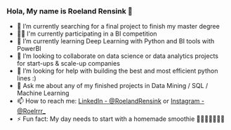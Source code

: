 ### Hola, My name is Roeland Rensink 👋



- 🔭 I’m currently searching for a final project to finish my master degree
- 👷🏻  I'm currently participating in a BI competition 
- 🌱 I’m currently learning Deep Learning with Python and BI tools with PowerBI
- 👯 I’m looking to collaborate on data science or data analytics projects for start-ups & scale-up companies
- 🤔 I’m looking for help with building the best and most efficient python lines :)
- 💬 Ask me about any of my finished projects in Data Mining / SQL / Machine Learning 
- 📫 How to reach me: [LinkedIn - @RoelandRensink](https://www.linkedin.com/in/roeland-rensink-44a63914a/) or [Instagram - @Roelrrr_](https://www.instagram.com/roelrrr_/)
- ⚡ Fun fact: My day needs to start with a homemade smoothie 🍌🍓🍏🥦🥒🥕🥭
